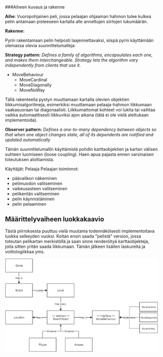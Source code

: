 
###Aiheen kuvaus ja rakenne

**Aihe**: Vuoropohjainen peli, jossa pelaajan ohjaaman hahmon tulee kulkea pelin antamaan pisteeseen kartalla alle annettujen siirtojen lukumäärän.

**Rakenne:**

Pyrin rakentamaan pelin helposti laajennettavaksi, siispä pyrin käyttämään olemassa olevia suunnittelumalleja:

**Strategy pattern:**
*Defines a family of algorithms, encapsulates each one, and makes them interchangeable. Strategy lets the algorithm vary independently from clients that use it.*
* MoveBehaviour
  * MoveCardinal
  * MoveDiagonally
  * MoveNoWay
  
Tällä rakenteella pystyn muuttamaan kartalla olevien objektien liikkumisalgoritmeja, esimerkiksi muuttamaan pelaaja-hahmon liikkumaan vaakasuoraan tai diagonaalisti. Liikkumattomat kohteet voi lukita tai vaihtaa vaikka automaattisesti liikkuviksi ajon aikana (tätä ei ole vielä alettukaan implementoida).

**Observer pattern:**
*Defines a one-to-many dependency between objects so that when one object changes state, all of its dependents are notified and updated automatically*

Tämän suunnittelumallin käyttämistä pohdin karttaobjektien ja kartan välisen suhteen luomiseen (loose coupling). Haen apua pajasta ennen varsinaisen toteutuksen aloittamista.

Käyttäjät: Pelaaja
Pelaajan toiminnot:
* päävalikon näkeminen
* pelimuodon valitseminen
* vaikeusasteen valitseminen
* pelikentän valitseminen
* pelin käynnistäminen
* pelin pelaaminen

## Määrittelyvaiheen luokkakaavio
Tästä piirroksesta puuttuu vielä muutama todennäköisesti implementoitava luokka selkeyden vuoksi. Koitan ensin saada "pelistä" version, jossa toteutan pelikartan merkistöllä ja saan sinne renderöityä karttaobjekteja, joita sitten yritän saada liikkumaan. Tämän jälkeen lisäilen laskureita ja voittologiikkaa yms.

![Ensimmäinen versio luokkakaaviosta](javaLabra-luokkakaavio.png "Luokkakaavio, ver 1.1")
